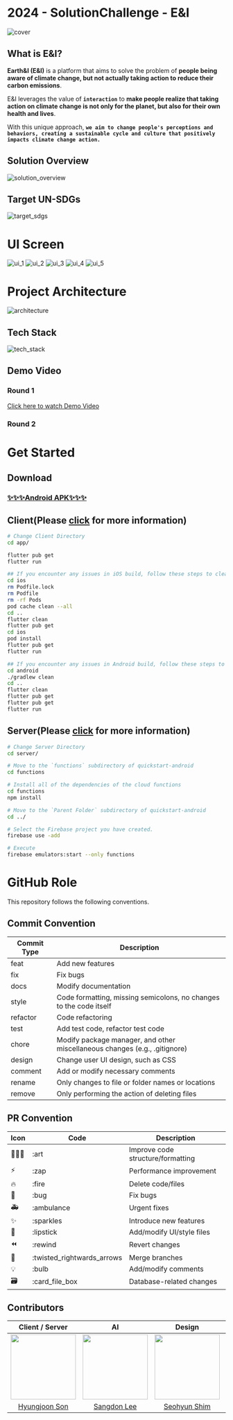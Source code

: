 # 2024 - SolutionChallenge - E&I

<img src="https://github.com/GDSC-DGU/2024-SolutionChallenge-EarthAndI/assets/59119468/73cd541e-80ac-445c-8e76-85d70be7998d" alt="cover"/>

## What is E&I?

**Earth&I (E&I)** is a platform that aims to solve the problem of **people being aware of climate change, but not actually taking action to reduce their carbon emissions**.

E&I leverages the value of **`interaction`** to **make people realize that taking action on climate change is not only for the planet, but also for their own health and lives**.

With this unique approach, **`we aim to change people's perceptions and behaviors, creating a sustainable cycle and culture that positively impacts climate change action.`**

## Solution Overview

<img src="https://github.com/GDSC-DGU/2024-SolutionChallenge-EarthAndI/assets/59119468/fd06c192-5d07-4fce-b84e-15290dc2364c" alt="solution_overview"/>

## Target UN-SDGs

<img src="https://github.com/GDSC-DGU/2024-SolutionChallenge-EarthAndI/assets/59119468/48b420ab-85b1-4d75-96ef-f1dbc0cf1d21" alt="target_sdgs"/>

# UI Screen

<img src="https://github.com/GDSC-DGU/2024-SolutionChallenge-EarthAndI/assets/59119468/9ee3eafb-4e53-44e2-9edc-7b332c796a06" alt="ui_1"/>
<img src="https://github.com/GDSC-DGU/2024-SolutionChallenge-EarthAndI/assets/59119468/8babe729-f2be-4d78-b88d-ed9a9e3a8bec" alt="ui_2"/>
<img src="https://github.com/GDSC-DGU/2024-SolutionChallenge-EarthAndI/assets/59119468/9954e88b-e557-406c-a941-d291f3b3d91d" alt="ui_3"/>
<img src="https://github.com/GDSC-DGU/2024-SolutionChallenge-EarthAndI/assets/59119468/4f52b3e3-7840-476d-a247-f02b0d83497e" alt="ui_4"/>
<img src="https://github.com/GDSC-DGU/2024-SolutionChallenge-EarthAndI/assets/59119468/337c6538-090c-4329-aa31-a104a5fa88f7" alt="ui_5"/>

# Project Architecture

<img src="https://github.com/GDSC-DGU/2024-SolutionChallenge-EarthAndI/assets/59119468/254a7baa-dd20-474e-a14c-47d019236bfb" alt="architecture"/>

## Tech Stack

<img src="https://github.com/GDSC-DGU/2024-SolutionChallenge-EarthAndI/assets/59119468/56931d7d-d1e6-450b-b1d7-986ea132b739" alt="tech_stack"/>

## Demo Video

### Round 1

[Click here to watch Demo Video](https://www.youtube.com/watch?v=rcZhUAFW9DA)

### Round 2

<!-- Round 2 Youtube URL -->

# Get Started

## Download

### [✨✨✨Android APK✨✨✨](https://drive.google.com/file/d/1leHanZD8JeFUPxpcQTkvwWiW0yqamuIW/view?usp=sharing)

## Client(Please [click](/app/README.md) for more information)

```sh
# Change Client Directory
cd app/

flutter pub get
flutter run

## If you encounter any issues in iOS build, follow these steps to clean your build cache for iOS
cd ios
rm Podfile.lock
rm Podfile
rm -rf Pods
pod cache clean --all
cd ..
flutter clean
flutter pub get
cd ios
pod install
flutter pub get
flutter run

## If you encounter any issues in Android build, follow these steps to clean your build cache for Android
cd android
./gradlew clean
cd ..
flutter clean
flutter pub get
flutter pub get
flutter run
```

## Server(Please [click](/server/README.md) for more information)

```sh
# Change Server Directory
cd server/

# Move to the `functions` subdirectory of quickstart-android
cd functions

# Install all of the dependencies of the cloud functions
cd functions
npm install

# Move to the `Parent Folder` subdirectory of quickstart-android
cd ../

# Select the Firebase project you have created.
firebase use -add

# Execute
firebase emulators:start --only functions
```

# GitHub Role

This repository follows the following conventions.

## Commit Convention

| Commit Type | Description                                                                |
| ----------- | -------------------------------------------------------------------------- |
| feat        | Add new features                                                           |
| fix         | Fix bugs                                                                   |
| docs        | Modify documentation                                                       |
| style       | Code formatting, missing semicolons, no changes to the code itself         |
| refactor    | Code refactoring                                                           |
| test        | Add test code, refactor test code                                          |
| chore       | Modify package manager, and other miscellaneous changes (e.g., .gitignore) |
| design      | Change user UI design, such as CSS                                         |
| comment     | Add or modify necessary comments                                           |
| rename      | Only changes to file or folder names or locations                          |
| remove      | Only performing the action of deleting files                               |

## PR Convention

| Icon | Code                       | Description                       |
| ---- | -------------------------- | --------------------------------- |
| 🧑🏻‍🎨   | :art                       | Improve code structure/formatting |
| ⚡️  | :zap                       | Performance improvement           |
| 🔥   | :fire                      | Delete code/files                 |
| 🐛   | :bug                       | Fix bugs                          |
| 🚑   | :ambulance                 | Urgent fixes                      |
| ✨   | :sparkles                  | Introduce new features            |
| 💄   | :lipstick                  | Add/modify UI/style files         |
| ⏪   | :rewind                    | Revert changes                    |
| 🔀   | :twisted_rightwards_arrows | Merge branches                    |
| 💡   | :bulb                      | Add/modify comments               |
| 🗃    | :card_file_box             | Database-related changes          |

## Contributors

|                               Client / Server                                |                                      AI                                      |                                    Design                                     |                                    Client                                    |
| :--------------------------------------------------------------------------: | :--------------------------------------------------------------------------: | :---------------------------------------------------------------------------: | :--------------------------------------------------------------------------: |
| <img src="https://avatars.githubusercontent.com/u/62001944?v=4" width=150px> | <img src="https://avatars.githubusercontent.com/u/88819145?v=4" width=150px> | <img src="https://avatars.githubusercontent.com/u/117021241?v=4" width=150px> | <img src="https://avatars.githubusercontent.com/u/59119468?v=4" width=150px> |
|               [Hyungjoon Son](https://github.com/HyungJoonSon)               |                  [Sangdon Lee](https://github.com/leeideal)                  |                [Seohyun Shim](https://github.com/shimseohyun)                 |                 [Wonho Jeong](https://github.com/wonho1401)                  |
